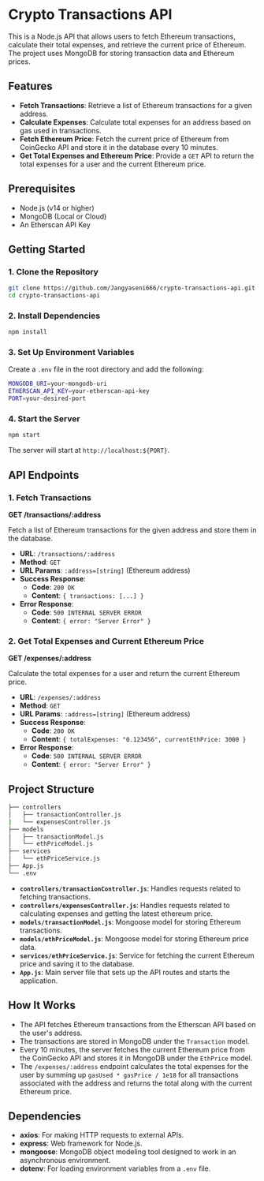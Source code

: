 # Crypto Transactions API

This is a Node.js API that allows users to fetch Ethereum transactions, calculate their total expenses, and retrieve the current price of Ethereum. The project uses MongoDB for storing transaction data and Ethereum prices.

## Features

- **Fetch Transactions**: Retrieve a list of Ethereum transactions for a given address.
- **Calculate Expenses**: Calculate total expenses for an address based on gas used in transactions.
- **Fetch Ethereum Price**: Fetch the current price of Ethereum from CoinGecko API and store it in the database every 10 minutes.
- **Get Total Expenses and Ethereum Price**: Provide a `GET` API to return the total expenses for a user and the current Ethereum price.

## Prerequisites

- Node.js (v14 or higher)
- MongoDB (Local or Cloud)
- An Etherscan API Key

## Getting Started

### 1. Clone the Repository

```bash
git clone https://github.com/Jangyaseni666/crypto-transactions-api.git
cd crypto-transactions-api
```

### 2. Install Dependencies

```bash
npm install
```

### 3. Set Up Environment Variables

Create a `.env` file in the root directory and add the following:

```bash
MONGODB_URI=your-mongodb-uri
ETHERSCAN_API_KEY=your-etherscan-api-key
PORT=your-desired-port
```

### 4. Start the Server

```bash
npm start
```

The server will start at `http://localhost:${PORT}`.

## API Endpoints

### 1. Fetch Transactions

**GET /transactions/:address**

Fetch a list of Ethereum transactions for the given address and store them in the database.

- **URL**: `/transactions/:address`
- **Method**: `GET`
- **URL Params**: `:address=[string]` (Ethereum address)
- **Success Response**:
  - **Code**: `200 OK`
  - **Content**: `{ transactions: [...] }`
- **Error Response**:
  - **Code**: `500 INTERNAL SERVER ERROR`
  - **Content**: `{ error: "Server Error" }`

### 2. Get Total Expenses and Current Ethereum Price

**GET /expenses/:address**

Calculate the total expenses for a user and return the current Ethereum price.

- **URL**: `/expenses/:address`
- **Method**: `GET`
- **URL Params**: `:address=[string]` (Ethereum address)
- **Success Response**:
  - **Code**: `200 OK`
  - **Content**: `{ totalExpenses: "0.123456", currentEthPrice: 3000 }`
- **Error Response**:
  - **Code**: `500 INTERNAL SERVER ERROR`
  - **Content**: `{ error: "Server Error" }`

## Project Structure

```bash
├── controllers
│   ├── transactionController.js
|   └── expensesController.js
├── models
│   ├── transactionModel.js
│   └── ethPriceModel.js
├── services
│   └── ethPriceService.js
├── App.js
└── .env
```

- **`controllers/transactionController.js`**: Handles requests related to fetching transactions.
- **`controllers/expensesController.js`**: Handles requests related to calculating expenses and getting the latest ethereum price.
- **`models/transactionModel.js`**: Mongoose model for storing Ethereum transactions.
- **`models/ethPriceModel.js`**: Mongoose model for storing Ethereum price data.
- **`services/ethPriceService.js`**: Service for fetching the current Ethereum price and saving it to the database.
- **`App.js`**: Main server file that sets up the API routes and starts the application.

## How It Works

- The API fetches Ethereum transactions from the Etherscan API based on the user's address.
- The transactions are stored in MongoDB under the `Transaction` model.
- Every 10 minutes, the server fetches the current Ethereum price from the CoinGecko API and stores it in MongoDB under the `EthPrice` model.
- The `/expenses/:address` endpoint calculates the total expenses for the user by summing up `gasUsed * gasPrice / 1e18` for all transactions associated with the address and returns the total along with the current Ethereum price.

## Dependencies

- **axios**: For making HTTP requests to external APIs.
- **express**: Web framework for Node.js.
- **mongoose**: MongoDB object modeling tool designed to work in an asynchronous environment.
- **dotenv**: For loading environment variables from a `.env` file.

